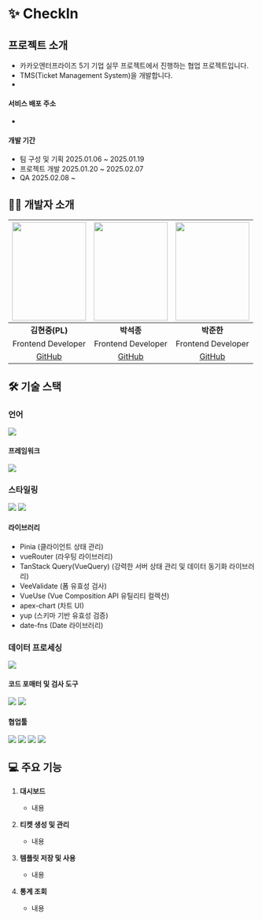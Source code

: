 # ✨ CheckIn

## 프로젝트 소개
- 카카오엔터프라이즈 5기 기업 실무 프로젝트에서 진행하는 협업 프로젝트입니다.
- TMS(Ticket Management System)을 개발합니다.
- 

#### 서비스 배포 주소
- 

#### 개발 기간
- 팀 구성 및 기획
  2025.01.06 ~ 2025.01.19
- 프로젝트 개발
  2025.01.20 ~ 2025.02.07
- QA
  2025.02.08 ~ 

  
## 🧑‍💻 개발자 소개
|<img src="https://github.com/user-attachments/assets/3ae3d63a-3706-4aa2-9ff0-8db94d661436" width="150px" height="200px" />|<img src="https://github.com/user-attachments/assets/0701bd84-45bc-4391-9b06-16cf6d8d9468" width="150px" height="200px" />|<img src="https://github.com/user-attachments/assets/d0908b15-9ffe-45d2-acc4-7528227d444c" width="150px" height="200px" />|
|:---:|:---:|:---:|
|**김현중(PL)**|**박석종**|**박준한**|
|Frontend Developer|Frontend Developer|Frontend Developer|
|[GitHub](https://github.com/kimgorok) | [GitHub](https://github.com/PSeokJong) | [GitHub](https://github.com/viola30th)|

## 🛠️ 기술 스택

### 언어

<img src="https://img.shields.io/badge/TypeScript-007ACC?style=for-the-badge&logo=typescript&logoColor=white">

#### 프레임워크

<img src="https://img.shields.io/badge/Vue.js-35495E?style=for-the-badge&logo=vue.js&logoColor=4FC08D"> 

### 스타일링

<img src="https://img.shields.io/badge/Tailwind_CSS-38B2AC?style=for-the-badge&logo=tailwind-css&logoColor=white"> <img src="https://img.shields.io/badge/CSS-239120?&style=for-the-badge&logo=css3&logoColor=white">

#### 라이브러리

- Pinia (클라이언트 상태 관리)
- vueRouter (라우팅 라이브러리)
- TanStack Query(VueQuery) (강력한 서버 상태 관리 및 데이터 동기화 라이브러리)
- VeeValidate (폼 유효성 검사)
- VueUse (Vue Composition API 유틸리티 컬렉션)
- apex-chart (차트 UI) 
- yup (스키마 기반 유효성 검증)
- date-fns (Date 라이브러리)

### 데이터 프로세싱

<img src="https://img.shields.io/badge/AXIOS-5A29E4?style=for-the-badge&logo=axios&logoColor=white">

#### 코드 포매터 및 검사 도구

<img src="https://img.shields.io/badge/eslint-3A33D1?style=for-the-badge&logo=eslint&logoColor=white"> <img src="https://img.shields.io/badge/prettier-1A2C34?style=for-the-badge&logo=prettier&logoColor=F7BA3E"> 

#### 협업툴

<img src="https://img.shields.io/badge/github-181717?style=for-the-badge&logo=github&logoColor=white"> <img src="https://img.shields.io/badge/Notion-000000?style=for-the-badge&logo=notion&logoColor=white"> <img src="https://img.shields.io/badge/Jira-0052CC?style=for-the-badge&logo=Jira&logoColor=white"> <img src="https://img.shields.io/badge/Figma-F24E1E?style=for-the-badge&logo=figma&logoColor=white">

## 💻 주요 기능
1. **대시보드**
   - 내용

2. **티켓 생성 및 관리**
   - 내용

3. **템플릿 저장 및 사용**
   - 내용

4. **통계 조회**
   - 내용
     


